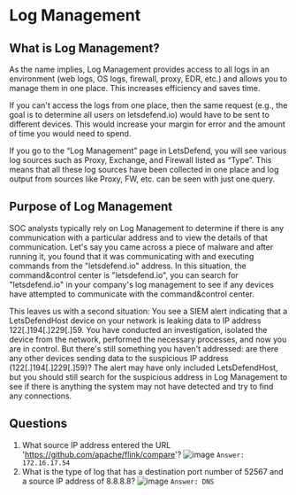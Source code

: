# Log Management 

## What is Log Management?
As the name implies, Log Management provides access to all logs in an environment (web logs, OS logs, firewall, proxy, EDR, etc.) and allows you to manage them in one place. This increases efficiency and saves time.

If you can't access the logs from one place, then the same request (e.g., the goal is to determine all users on letsdefend.io) would have to be sent to different devices. This would increase your margin for error and the amount of time you would need to spend.

If you go to the “Log Management” page in LetsDefend, you will see various log sources such as Proxy, Exchange, and Firewall listed as “Type”. This means that all these log sources have been collected in one place and log output from sources like Proxy, FW, etc. can be seen with just one query.

## Purpose of Log Management
SOC analysts typically rely on Log Management to determine if there is any communication with a particular address and to view the details of that communication. Let's say you came across a piece of malware and after running it, you found that it was communicating with and executing commands from the "letsdefend.io" address. In this situation, the command&control center is "letsdefend.io", you can search for "letsdefend.io" in your company's log management to see if any devices have attempted to communicate with the command&control center.

This leaves us with a second situation: You see a SIEM alert indicating that a LetsDefendHost device on your network is leaking data to IP address 122[.]194[.]229[.]59. You have conducted an investigation, isolated the device from the network, performed the necessary processes, and now you are in control. But there's still something you haven't addressed: are there any other devices sending data to the suspicious IP address (122[.]194[.]229[.]59)? The alert may have only included LetsDefendHost, but you should still search for the suspicious address in Log Management to see if there is anything the system may not have detected and try to find any connections.

 ## Questions
1. What source IP address entered the URL 'https://github.com/apache/flink/compare'?
   ![image](https://github.com/user-attachments/assets/8792a880-ceb3-438a-b857-0c6f2c48b28e)
   `Answer: 172.16.17.54`
2. What is the type of log that has a destination port number of 52567 and a source IP address of 8.8.8.8?
   ![image](https://github.com/user-attachments/assets/bd1989bd-85f1-4acc-af3d-d979a8898930)
   `Answer: DNS`

 
